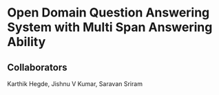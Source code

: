 # Open Domain Question Answering System with Multi Span Answering Ability




## Collaborators
Karthik Hegde, Jishnu V Kumar, Saravan Sriram


